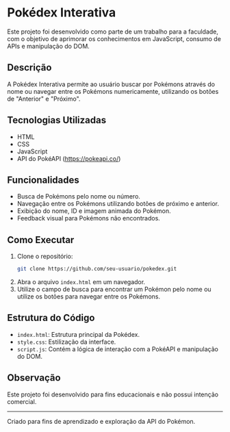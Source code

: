 # Pokédex Interativa

Este projeto foi desenvolvido como parte de um trabalho para a faculdade, com o objetivo de aprimorar os conhecimentos em JavaScript, consumo de APIs e manipulação do DOM.

## Descrição

A Pokédex Interativa permite ao usuário buscar por Pokémons através do nome ou navegar entre os Pokémons numericamente, utilizando os botões de "Anterior" e "Próximo".

## Tecnologias Utilizadas

- HTML
- CSS
- JavaScript
- API do PokéAPI (https://pokeapi.co/)

## Funcionalidades

- Busca de Pokémons pelo nome ou número.
- Navegação entre os Pokémons utilizando botões de próximo e anterior.
- Exibição do nome, ID e imagem animada do Pokémon.
- Feedback visual para Pokémons não encontrados.

## Como Executar

1. Clone o repositório:
   ```sh
   git clone https://github.com/seu-usuario/pokedex.git
   ```
2. Abra o arquivo `index.html` em um navegador.
3. Utilize o campo de busca para encontrar um Pokémon pelo nome ou utilize os botões para navegar entre os Pokémons.

## Estrutura do Código

- `index.html`: Estrutura principal da Pokédex.
- `style.css`: Estilização da interface.
- `script.js`: Contém a lógica de interação com a PokéAPI e manipulação do DOM.

## Observação

Este projeto foi desenvolvido para fins educacionais e não possui intenção comercial.

---

Criado para fins de aprendizado e exploração da API do Pokémon.


